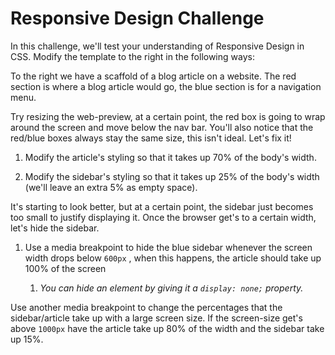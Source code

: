 # Responsive Design Challenge  
In this challenge, we'll test your understanding of Responsive Design in CSS. Modify the template to the right in the following ways:

To the right we have a scaffold of a blog article on a website. The red section is where a blog article would go, the blue section is for a navigation menu.

Try resizing the web-preview, at a certain point, the red box is going to wrap around the screen and move below the nav bar. You'll also notice that the red/blue boxes always stay the same size, this isn't ideal. Let's fix it!

1. Modify the article's styling so that it takes up 70% of the body's width.

2. Modify the sidebar's styling so that it takes up 25% of the body's width (we'll leave an extra 5% as empty space).


It's starting to look better, but at a certain point, the sidebar just becomes too small to justify displaying it. Once the browser get's to a certain width, let's hide the sidebar.

1. Use a media breakpoint to hide the blue sidebar whenever the screen width drops below ```600px``` , when this happens, the article should take up 100% of the screen

    1. *You can hide an element by giving it a ```display: none;``` property.*

Use another media breakpoint to change the percentages that the sidebar/article take up with a large screen size. If the screen-size get's above ```1000px``` have the article take up 80% of the width and the sidebar take up 15%.